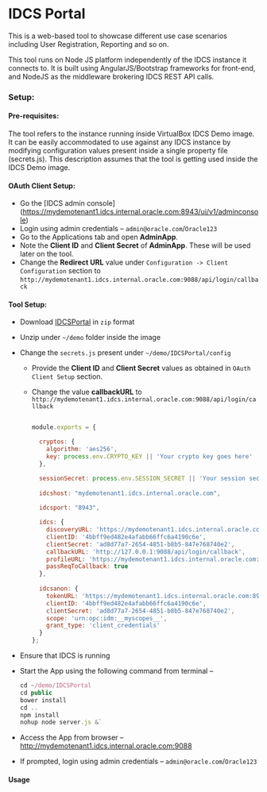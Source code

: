 # IDCS Portal

This is a web-based tool to showcase different use case scenarios including User Registration, Reporting and so on.

This tool runs on Node JS platform independently of the IDCS instance it connects to. It is built using AngularJS/Bootstrap frameworks for front-end, and NodeJS as the middleware brokering IDCS REST API calls.  

### Setup:  

#### Pre-requisites:  

The tool refers to the instance running inside VirtualBox IDCS Demo image. It can be easily accommodated to use against any IDCS instance by modifying configuration values present inside a single property file (secrets.js). This description assumes that the tool is getting used inside the IDCS Demo image.

#### OAuth Client Setup:

* Go the [IDCS admin console]
(https://mydemotenant1.idcs.internal.oracle.com:8943/ui/v1/adminconsole)
* Login using admin credentials – `admin@oracle.com`/`Oracle123`
* Go to the Applications tab and open  **AdminApp**.
* Note the **Client ID** and **Client Secret** of **AdminApp**. These will be used later on the tool.
* Change the **Redirect URL** value under `Configuration -> Client Configuration` section to `http://mydemotenant1.idcs.internal.oracle.com:9088/api/login/callback`
 
#### Tool Setup:
* Download [IDCSPortal]() in `zip` format
* Unzip under `~/demo` folder inside the image
* Change the `secrets.js` present under `~/demo/IDCSPortal/config` 
	* Provide the **Client ID** and **Client Secret** values as obtained in `OAuth Client Setup` section.
	* Change the value **callbackURL** to `http://mydemotenant1.idcs.internal.oracle.com:9088/api/login/callback`
		
		```js
		
		module.exports = {

		  cryptos: {
		    algorithm: 'aes256',
		    key: process.env.CRYPTO_KEY || 'Your crypto key goes here'
		  },
		
		  sessionSecret: process.env.SESSION_SECRET || 'Your session secret goes here',
		    
		  idcshost: "mydemotenant1.idcs.internal.oracle.com",
		    
		  idcsport: "8943",
		
		  idcs: {
		    discoveryURL: 'https://mydemotenant1.idcs.internal.oracle.com:8943/.well-known/idcs-configuration',
		    clientID: '4bbff9ed482e4afabb66ffc6a4190c6e',
		    clientSecret: 'ad8d77a7-2654-4851-b8b5-847e768740e2',
		    callbackURL: 'http://127.0.0.1:9088/api/login/callback',
		   	profileURL: 'https://mydemotenant1.idcs.internal.oracle.com:8943/admin/v1/Me',
		    passReqToCallback: true
		  },
		    
		  idcsanon: {
		    tokenURL: 'https://mydemotenant1.idcs.internal.oracle.com:8943/oauth2/v1/token',
		    clientID: '4bbff9ed482e4afabb66ffc6a4190c6e',
		    clientSecret: 'ad8d77a7-2654-4851-b8b5-847e768740e2',
		    scope: 'urn:opc:idm:__myscopes__',
		    grant_type: 'client_credentials'
		  }
		};
		
		```

* Ensure that IDCS is running

* Start the App using the following command from terminal –

	```js
	cd ~/demo/IDCSPortal
	cd public
	bower install
	cd ..
	npm install
	nohup node server.js &`
	
	```
* Access the App from browser – <http://mydemotenant1.idcs.internal.oracle.com:9088>
* If prompted, login using admin credentials – `admin@oracle.com`/`Oracle123`


#### Usage
